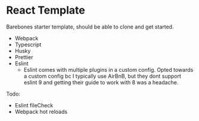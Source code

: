 # React Template 

Barebones starter template, should be able to clone and get started. 

- Webpack
- Typescript
- Husky
- Prettier
- Eslint
    - Eslint comes with multiple plugins in a custom config. Opted towards a custom config bc I typically use AirBnB, but they dont support eslint 9 and getting their guide to work with 8 was a headache.
 
Todo: 

- Eslint fileCheck
- Webpack hot reloads
